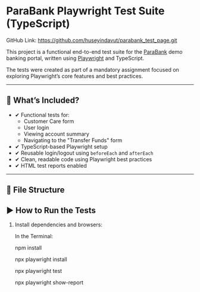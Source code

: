 # ParaBank Playwright Test Suite (TypeScript)

GitHub Link: https://github.com/huseyindavut/parabank_test_page.git


This project is a functional end-to-end test suite for the [ParaBank](https://parabank.parasoft.com/parabank/index.htm) demo banking portal, written using [Playwright](https://playwright.dev/) and TypeScript.

The tests were created as part of a mandatory assignment focused on exploring Playwright’s core features and best practices.

---

## 📌 What’s Included?

- ✔ Functional tests for:
  - Customer Care form
  - User login
  - Viewing account summary
  - Navigating to the "Transfer Funds" form
- ✔ TypeScript-based Playwright setup
- ✔ Reusable login/logout using `beforeEach` and `afterEach`
- ✔ Clean, readable code using Playwright best practices
- ✔ HTML test reports enabled

---

## 📁 File Structure

## ▶ How to Run the Tests

1. Install dependencies and browsers:

   In the Terminal:
   
   npm install
   
   npx playwright install


   npx playwright test


   npx playwright show-report
   
